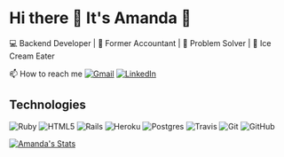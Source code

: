 # Hi there 👋 It's Amanda 🐑

<!--
**amcguire17/amcguire17** is a ✨ _special_ ✨ repository because its `README.md` (this file) appears on your GitHub profile.

Here are some ideas to get you started:

- 🔭 I’m currently working on ...
- 🌱 I’m currently learning ...
- 👯 I’m looking to collaborate on ...
- 🤔 I’m looking for help with ...
- 💬 Ask me about ...
- 📫 How to reach me: ...
- 😄 Pronouns: ...
- ⚡ Fun fact: ...
-->

💻 Backend Developer | 🧮 Former Accountant | 🧩 Problem Solver | 🍦 Ice Cream Eater

📫 How to reach me
[![Gmail](https://img.shields.io/badge/Gmail-D14836?style=for-the-badge&logo=gmail&logoColor=white)](aruwart001@gmail.com)
[![LinkedIn](https://img.shields.io/badge/linkedin%20-%230077B5.svg?&style=for-the-badge&logo=linkedin&logoColor=white)](https://www.linkedin.com/in/amanda-e-mcguire/)

## Technologies
![Ruby](https://img.shields.io/badge/ruby-%23CC342D.svg?style=for-the-badge&logo=ruby&logoColor=white)
![HTML5](https://img.shields.io/badge/html5-%23E34F26.svg?style=for-the-badge&logo=html5&logoColor=white)
![Rails](https://img.shields.io/badge/rails%20-%23CC0000.svg?&style=for-the-badge&logo=ruby-on-rails&logoColor=white)
![Heroku](https://img.shields.io/badge/heroku%20-%23430098.svg?&style=for-the-badge&logo=heroku&logoColor=white)
![Postgres](https://img.shields.io/badge/postgres-%23316192.svg?&style=for-the-badge&logo=postgresql&logoColor=white)
![Travis](https://img.shields.io/badge/travisci%20-%232B2F33.svg?&style=for-the-badge&logo=travis&logoColor=white)
![Git](https://img.shields.io/badge/git%20-%23F05033.svg?&style=for-the-badge&logo=git&logoColor=white)
![GitHub](https://img.shields.io/badge/github%20-%23121011.svg?&style=for-the-badge&logo=github&logoColor=white)


[![Amanda's Stats](https://github-readme-stats.vercel.app/api?username=amcguire17&show_icons=true&theme=tokyonight)](https://github.com/amcguire17/github-readme-stats)
<!--
[![Top Langs](https://github-readme-stats.vercel.app/api/top-langs/?username=amcguire17&theme=tokyonight)](https://github.com/amcguire17/github-readme-stats)
-->
